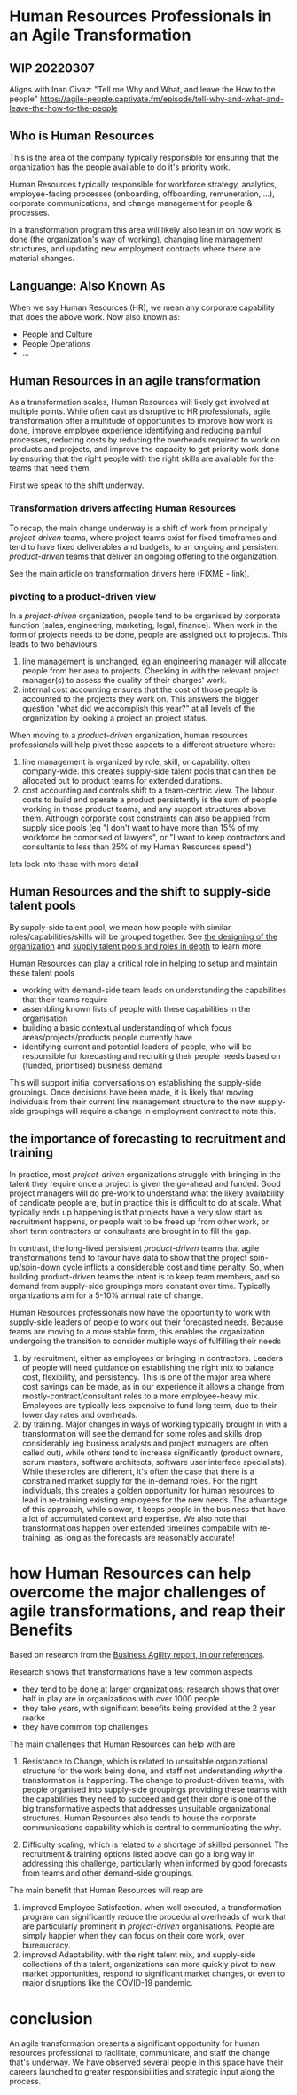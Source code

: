 # Human Resources Professionals in an Agile Transformation

## WIP 20220307

Aligns with Inan Civaz: "Tell me Why and What, and leave the How to the people"
https://agile-people.captivate.fm/episode/tell-why-and-what-and-leave-the-how-to-the-people


## Who is Human Resources

This is the area of the company typically responsible for ensuring that the organization has the people available to do it's priority work.  

Human Resources typically responsible for workforce strategy, analytics, employee-facing processes (onboarding, offboarding, remuneration, ...), corporate communications, and change management for people & processes.  

In a transformation program this area will likely also lean in on how work is done (the organization's way of working), changing line management structures, and updating new employment contracts where there are material changes.  

## Languange: Also Known As

When we say Human Resources (HR), we mean any corporate capability that does the above work.  Now also known as:
* People and Culture
* People Operations
* ...


## Human Resources in an agile transformation
 
As a transformation scales, Human Resources will likely get involved at multiple points.  While often cast as disruptive to HR professionals, agile transformation offer a multitude of opportunities to improve how work is done, improve employee experience identifying and reducing painful processes, reducing costs by reducing the overheads required to work on products and projects, and improve the capacity to get priority work done by ensuring that the right people with the right skills are available for the teams that need them. 

First we speak to the shift underway.

### Transformation drivers affecting Human Resources

To recap, the main change underway is a shift of work from principally *project-driven* teams, where project teams exist for fixed timeframes and tend to have fixed deliverables and budgets, to an ongoing and persistent *product-driven* teams that deliver an ongoing offering to the organization.  

See the main article on transformation drivers here (FIXME - link).

### pivoting to a product-driven view

In a *project-driven* organization, people tend to be organised by corporate function (sales, engineering, marketing, legal, finance).  When work in the form of projects needs to be done, people are assigned out to projects.  This leads to two behaviours
1. line management is unchanged, eg an engineering manager will allocate people from her area to projects.  Checking in with the relevant project manager(s) to assess the quality of their charges' work.  
2. internal cost accounting ensures that the cost of those people is accounted to the projects they work on.  This answers the bigger question "what did we accomplish this year?" at all levels of the organization by looking a project an project status.  

When moving to a *product-driven* organization, human resources professionals will help pivot these aspects to a different structure where:
1. line management is organized by role, skill, or capability.  often company-wide.  this creates supply-side talent pools that can then be allocated out to product teams for extended durations. 
2. cost accounting and controls shift to a team-centric view.  The labour costs to build and operate a product persistently is the sum of people working in those product teams, and any support structures above them.  Although corporate cost constraints can also be applied from supply side pools (eg "I don't want to have more than 15% of my workforce be comprised of lawyers", or "I want to keep contractors and consultants to less than 25% of my Human Resources spend")

lets look into these with more detail

## Human Resources and the shift to supply-side talent pools

By supply-side talent pool, we mean how people with similar roles/capabilities/skills will be grouped together. See [the designing of the organization](../design/designing-of-the-organization.md) and [supply talent pools and roles in depth](../design/supply/supply-talent-pools-and-roles-in-depth.md) to learn more.  

Human Resources can play a critical role in helping to setup and maintain these talent pools
* working with demand-side team leads on understanding the capabilities that their teams require
* assembling known lists of people with these capabilities in the organisation
* building a basic contextual understanding of which focus areas/projects/products people currently have
* identifying current and potential leaders of people, who will be responsible for forecasting and recruiting their people needs based on (funded, prioritised) business demand

This will support initial conversations on establishing the supply-side groupings. Once decisions have been made, it is likely that moving individuals from their current line management structure to the new supply-side groupings will require a change in employment contract to note this.  

## the importance of forecasting to recruitment and training

In practice, most *project-driven* organizations struggle with bringing in the talent they require once a project is given the go-ahead and funded.   Good project managers will do pre-work to understand what the likely availability of candidate people are, but in practice this is difficult to do at scale.  What typically ends up happening is that projects have a very slow start as recruitment happens, or people wait to be freed up from other work, or short term contractors or consultants are brought in to fill the gap.  

In contrast, the long-lived persistent *product-driven* teams that agile transformations tend to favour have data to show that the project spin-up/spin-down cycle inflicts a considerable cost and time penalty.  So, when building product-driven teams the intent is to keep team members, and so demand from supply-side groupings more constant over time.  Typically organizations aim for a 5-10% annual rate of change.   

Human Resources professionals now have the opportunity to work with supply-side leaders of people to work out their forecasted needs.   Because teams are moving to a more stable form, this enables the organization undergoing the transition to consider multiple ways of fulfilling their needs
1. by recruitment, either as employees or bringing in contractors.  Leaders of people will need guidance on establishing the right mix to balance cost, flexibility, and persistency.  This is one of the major area where cost savings can be made, as in our experience it allows a change from mostly-contract/consultant roles to a more employee-heavy mix.   Employees are typically less expensive to fund long term, due to their lower day rates and overheads.  
2. by training.  Major changes in ways of working typically brought in with a transformation will see the demand for some roles and skills drop considerably (eg business analysts and project managers are often called out), while others tend to increase significantly (product owners, scrum masters, software architects, software user interface specialists).  While these roles are different, it's often the case that there is a constrained market supply for the in-demand roles.  For the right individuals, this creates a golden opportunity for human resources to lead in re-training existing employees for the new needs.   The advantage of this approach, while slower, it keeps people in the business that have a lot of accumulated context and expertise.  We also note that transformations happen over extended timelines compabile with re-training, as long as the forecasts are reasonably accurate!


# how Human Resources can help overcome the major challenges of agile transformations, and reap their Benefits
Based on research from the [Business Agility report, in our references](../references.md).

Research shows that transformations have a few common aspects
* they tend to be done at larger organizations; research shows that over half in play are in organizations with over 1000 people
* they take years, with significant benefits being provided at the 2 year marke
* they have common top challenges

The main challenges that Human Resources can help with are 
1. Resistance to Change, which is related to unsuitable organizational structure for the work being done, and staff not understanding *why* the transformation is happening.   The change to product-driven teams, with people organised into supply-side groupings providing these teams with the capabilities they need to succeed and get their done is one of the big transformative aspects that addresses unsuitable organizational structures.  Human Resources also tends to house the corporate communications capability which is central to communicating the *why*.

2. Difficulty scaling, which is related to a shortage of skilled personnel.  The recruitment & training options listed above can go a long way in addressing this challenge, particularly when informed by good forecasts from teams and other demand-side groupings.  

The main benefit that Human Resources will reap are
1. improved Employee Satisfaction.  when well executed, a transformation program can significantly reduce the procedural overheads of work that are particularly prominent in *project-driven* organisations.   People are simply happier when they can focus on their core work, over bureaucracy.  
2. improved Adaptability.  with the right talent mix, and supply-side collections of this talent, organizations can more quickly pivot to new market opportunities, respond to significant market changes, or even to major disruptions like the COVID-19 pandemic.  

# conclusion
An agile transformation presents a significant opportunity for human resources professional to facilitate, communicate, and staff the change that's underway.   We have observed several people in this space have their careers launched to greater responsibilities and strategic input along the process. 









